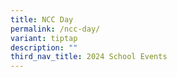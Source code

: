 ```yaml
---
title: NCC Day
permalink: /ncc-day/
variant: tiptap
description: ""
third_nav_title: 2024 School Events
---
```

